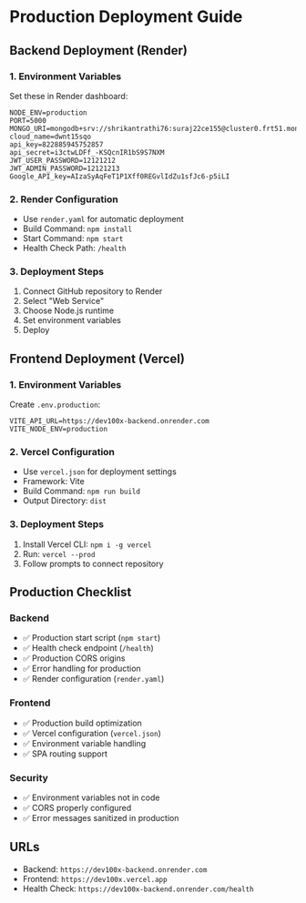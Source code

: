 # Production Deployment Guide

## Backend Deployment (Render)

### 1. Environment Variables
Set these in Render dashboard:
```
NODE_ENV=production
PORT=5000
MONGO_URI=mongodb+srv://shrikantrathi76:suraj22ce155@cluster0.frt51.mongodb.net/
cloud_name=dwnt15sqo
api_key=822885945752857
api_secret=i3ctwLDFf_-KSQcnIR1bS9S7NXM
JWT_USER_PASSWORD=12121212
JWT_ADMIN_PASSWORD=12121213
Google_API_key=AIzaSyAqFeT1P1Xff0REGvlIdZu1sfJc6-p5iLI
```

### 2. Render Configuration
- Use `render.yaml` for automatic deployment
- Build Command: `npm install`
- Start Command: `npm start`
- Health Check Path: `/health`

### 3. Deployment Steps
1. Connect GitHub repository to Render
2. Select "Web Service"
3. Choose Node.js runtime
4. Set environment variables
5. Deploy

## Frontend Deployment (Vercel)

### 1. Environment Variables
Create `.env.production`:
```
VITE_API_URL=https://dev100x-backend.onrender.com
VITE_NODE_ENV=production
```

### 2. Vercel Configuration
- Use `vercel.json` for deployment settings
- Framework: Vite
- Build Command: `npm run build`
- Output Directory: `dist`

### 3. Deployment Steps
1. Install Vercel CLI: `npm i -g vercel`
2. Run: `vercel --prod`
3. Follow prompts to connect repository

## Production Checklist

### Backend
- ✅ Production start script (`npm start`)
- ✅ Health check endpoint (`/health`)
- ✅ Production CORS origins
- ✅ Error handling for production
- ✅ Render configuration (`render.yaml`)

### Frontend
- ✅ Production build optimization
- ✅ Vercel configuration (`vercel.json`)
- ✅ Environment variable handling
- ✅ SPA routing support

### Security
- ✅ Environment variables not in code
- ✅ CORS properly configured
- ✅ Error messages sanitized in production

## URLs
- Backend: `https://dev100x-backend.onrender.com`
- Frontend: `https://dev100x.vercel.app`
- Health Check: `https://dev100x-backend.onrender.com/health`
